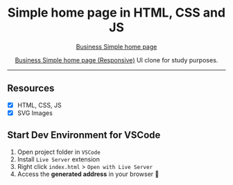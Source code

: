 <h1 align="center">
Simple home page in HTML, CSS and JS
</h1>

<p align="center"><a href="http://bit.ly/3jGUhh7">Business Simple home page</a></p>
<p align="center"><a href="http://bit.ly/3pf5O8n">Business Simple home page (Responsive)</a> UI clone for study purposes.</p>

<hr>

## Resources

- [x] HTML, CSS, JS
- [x] SVG Images

## Start Dev Environment for VSCode

1. Open project folder in `VSCode`
2. Install `Live Server` extension
3. Right click `index.html` > `Open with Live Server`
4. Access the **generated address** in your browser 🚀
